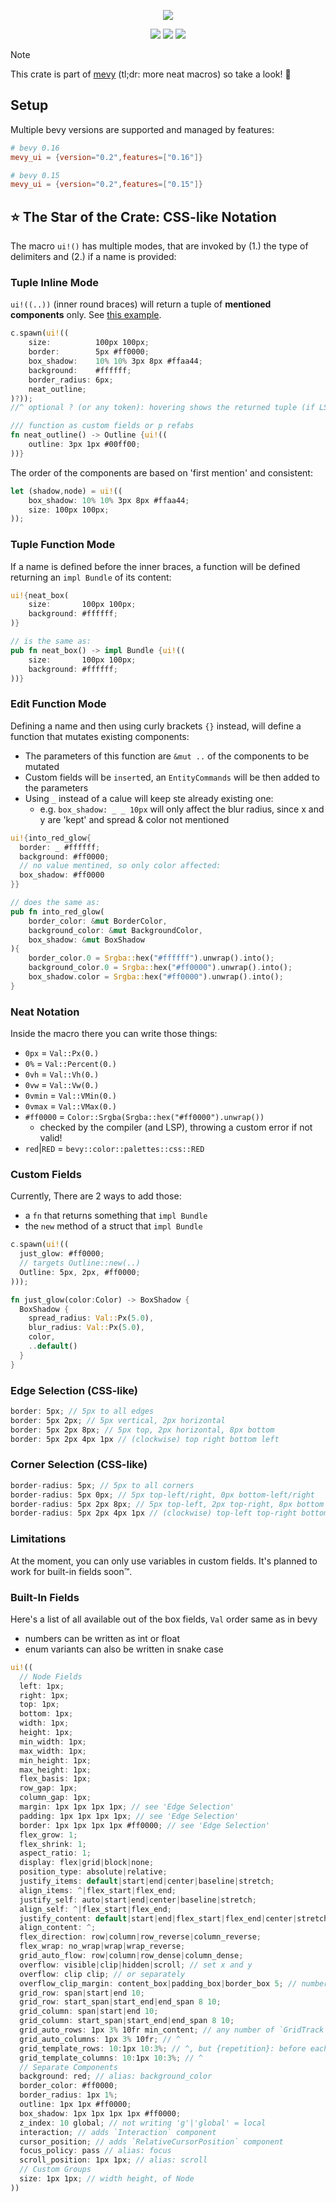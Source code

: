 <p align="center">
    <img src="https://github.com/user-attachments/assets/829a86b8-8dc4-4403-9da4-536daaefbd11">
</p>
<p align="center">
    <a href="https://github.com/dekirisu/mevy" style="position:relative"><img src="https://img.shields.io/badge/github-dekirisu/mevy-ee6677"></a>
    <a href="https://crates.io/crates/mevy_ui" style="position:relative"><img src="https://img.shields.io/crates/v/mevy_ui"></a>
    <a href="https://discord.gg/kevWvBuPFg" style="position:relative"><img src="https://img.shields.io/discord/515100001903312898"></a>
</p>

> [!NOTE]
> This crate is part of [mevy](https://github.com/dekirisu/mevy) (tl;dr: more neat macros) so take a look! 🦆

## Setup
Multiple bevy versions are supported and managed by features:
```toml
# bevy 0.16
mevy_ui = {version="0.2",features=["0.16"]}

# bevy 0.15
mevy_ui = {version="0.2",features=["0.15"]}
```

## ⭐ The Star of the Crate: CSS-like Notation
The macro `ui!()` has multiple modes, that are invoked by (1.) the type of delimiters and (2.) if a name is provided:

### Tuple Inline Mode
`ui!((..))` (inner round braces) will return a tuple of **mentioned components** only. See [this example](../../examples/ui_bundle.rs).
```rust
c.spawn(ui!((
    size:          100px 100px;
    border:        5px #ff0000;
    box_shadow:    10% 10% 3px 8px #ffaa44;
    background:    #ffffff;
    border_radius: 6px;
    neat_outline;
)?));
//^ optional ? (or any token): hovering shows the returned tuple (if LSP used)

/// function as custom fields or p refabs
fn neat_outline() -> Outline {ui!((
    outline: 3px 1px #00ff00;
))}
```
The order of the components are based on 'first mention' and consistent:
```rust
let (shadow,node) = ui!((
    box_shadow: 10% 10% 3px 8px #ffaa44;
    size: 100px 100px;
));
```
### Tuple Function Mode
If a name is defined before the inner braces, a function will be defined returning an `impl Bundle` of its content:
```rust
ui!{neat_box(
    size:       100px 100px;
    background: #ffffff;
)}

// is the same as:
pub fn neat_box() -> impl Bundle {ui!((
    size:       100px 100px;
    background: #ffffff;
))}
```

### Edit Function  Mode
Defining a name and then using curly brackets `{}` instead, will define a function that mutates existing components:
- The parameters of this function are `&mut ..` of the components to be mutated
- Custom fields will be `insert`ed, an `EntityCommands` will be then added to the parameters
- Using `_` instead of a calue will keep ste already existing one:
    - e.g. `box_shadow: _ _ 10px` will only affect the blur radius, since x and y are 'kept' and spread & color not mentioned
```rust
ui!{into_red_glow{
  border: _ #ffffff;
  background: #ff0000;
  // no value mentined, so only color affected:
  box_shadow: #ff0000 
}}

// does the same as:
pub fn into_red_glow(
    border_color: &mut BorderColor,
    background_color: &mut BackgroundColor,
    box_shadow: &mut BoxShadow
){
    border_color.0 = Srgba::hex("#ffffff").unwrap().into();
    background_color.0 = Srgba::hex("#ff0000").unwrap().into();
    box_shadow.color = Srgba::hex("#ff0000").unwrap().into();
}
```

### Neat Notation
Inside the macro there you can write those things:
- `0px` = `Val::Px(0.)`
- `0%` = `Val::Percent(0.)`
- `0vh` = `Val::Vh(0.)`
- `0vw` = `Val::Vw(0.)`
- `0vmin` = `Val::VMin(0.)`
- `0vmax` = `Val::VMax(0.)`
- `#ff0000` = `Color::Srgba(Srgba::hex("#ff0000").unwrap())`
    - checked by the compiler (and LSP), throwing a custom error if not valid!
- `red`|`RED` = `bevy::color::palettes::css::RED`

### Custom Fields
Currently, There are 2 ways to add those:
- a `fn` that returns something that `impl Bundle`
- the `new` method of a struct that `impl Bundle`
```rust
c.spawn(ui!((
  just_glow: #ff0000;
  // targets Outline::new(..)
  Outline: 5px, 2px, #ff0000;
)));

fn just_glow(color:Color) -> BoxShadow {
  BoxShadow {
    spread_radius: Val::Px(5.0),
    blur_radius: Val::Px(5.0),
    color,
    ..default()
  }
}
```

### Edge Selection (CSS-like)
```rust
border: 5px; // 5px to all edges
border: 5px 2px; // 5px vertical, 2px horizontal
border: 5px 2px 8px; // 5px top, 2px horizontal, 8px bottom
border: 5px 2px 4px 1px // (clockwise) top right bottom left
```

### Corner Selection (CSS-like)
```rust
border-radius: 5px; // 5px to all corners
border-radius: 5px 0px; // 5px top-left/right, 0px bottom-left/right
border-radius: 5px 2px 8px; // 5px top-left, 2px top-right, 8px bottom
border-radius: 5px 2px 4px 1px // (clockwise) top-left top-right bottom-right bottom-left
```

### Limitations
At the moment, you can only use variables in custom fields. It's planned to work for built-in fields soon™.


### Built-In Fields
Here's a list of all available out of the box fields, `Val` order same as in bevy
- numbers can be written as int or float
- enum variants can also be written in snake case
```rust
ui!((
  // Node Fields
  left: 1px;
  right: 1px;
  top: 1px;
  bottom: 1px;
  width: 1px;
  height: 1px;
  min_width: 1px;
  max_width: 1px;
  min_height: 1px;
  max_height: 1px;
  flex_basis: 1px;
  row_gap: 1px;
  column_gap: 1px;
  margin: 1px 1px 1px 1px; // see 'Edge Selection'
  padding: 1px 1px 1px 1px; // see 'Edge Selection'
  border: 1px 1px 1px 1px #ff0000; // see 'Edge Selection'
  flex_grow: 1;
  flex_shrink: 1;
  aspect_ratio: 1;
  display: flex|grid|block|none;
  position_type: absolute|relative;
  justify_items: default|start|end|center|baseline|stretch;
  align_items: ^|flex_start|flex_end;
  justify_self: auto|start|end|center|baseline|stretch;
  align_self: ^|flex_start|flex_end;
  justify_content: default|start|end|flex_start|flex_end|center|stretch|space_between|space_evenly|space_around;
  align_content: ^;
  flex_direction: row|column|row_reverse|column_reverse;
  flex_wrap: no_wrap|wrap|wrap_reverse;
  grid_auto_flow: row|column|row_dense|column_dense;
  overflow: visible|clip|hidden|scroll; // set x and y
  overflow: clip clip; // or separately
  overflow_clip_margin: content_box|padding_box|border_box 5; // number optional
  grid_row: span|start|end 10;
  grid_row: start_span|start_end|end_span 8 10;
  grid_column: span|start|end 10;
  grid_column: start_span|start_end|end_span 8 10;
  grid_auto_rows: 1px 3% 10fr min_content; // any number of `GridTrack`s
  grid_auto_columns: 1px 3% 10fr; // ^
  grid_template_rows: 10:1px 10:3%; // ^, but {repetition}: before each Track
  grid_template_columns: 10:1px 10:3%; // ^
  // Separate Components
  background: red; // alias: background_color
  border_color: #ff0000;
  border_radius: 1px 1%;
  outline: 1px 1px #ff0000;
  box_shadow: 1px 1px 1px 1px #ff0000;
  z_index: 10 global; // not writing 'g'|'global' = local
  interaction; // adds `Interaction` component
  cursor_position; // adds `RelativeCursorPosition` component
  focus_policy: pass // alias: focus
  scroll_position: 1px 1px; // alias: scroll
  // Custom Groups
  size: 1px 1px; // width height, of Node
))
```

